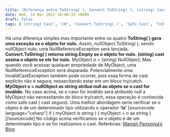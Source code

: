 ```yaml
---
title: 'Diferença entre ToString( ), Convert.ToString( ), (string) Cast, Safe Cast'
date: Wed, 14 Mar 2012 10:00:33 +0000
draft: false
tags: ['(string) Cast', 'C#', 'Convert.ToString( )', 'Safe Cast', 'ToString( )']
---
```


Há uma diferença simples mas importante entre os quatro **ToString( ) gera uma exceção se o objeto for nulo.** Assim, nullObject.ToString( ), sendo nullObject nulo, uma NullReferenceException será lançada. **Convert.ToString( ) retorna string.Empty se o objeto for nulo.** **(string) cast assina o objeto se ele for nulo.** MyObject o = (string) NullObject; Mas quando você acessar qualquer propriedade de MyObject, uma NullReferenceException será disparada. Potencialmente uma InvalidCastException também pode ocorrer, pois essa forma de cast explícito não é segura, nessecitando estar em um bloco try/catch. **MyObject o = nullObject as string atribui null ao objeto se o cast for inválido.** No caso acima, se o caso for inválido será atribuído null a MyObject não necessitando do bloco try/catch, essa operação é conhecida como safe cast ( cast seguro). Uma melhor abordagem seria verificar se o objeto é de um determinado tipo utilizando o operador **‘is’** \[sourcecode language="csharp"\] if ( myObject is string ) { myObject = o as string } \[/sourcecode\] No código acima verificamos se o objeto é de um determinado tipo e se for realizamos o cast. Referêcias: [Manish Pansiniya’s Blog](http://maniish.wordpress.com/2007/10/08/difference-between-tostring-vs-converttostring-vs-string-cast/ "Difference Between ToString() vs Convert.ToString() vs (string) cast")